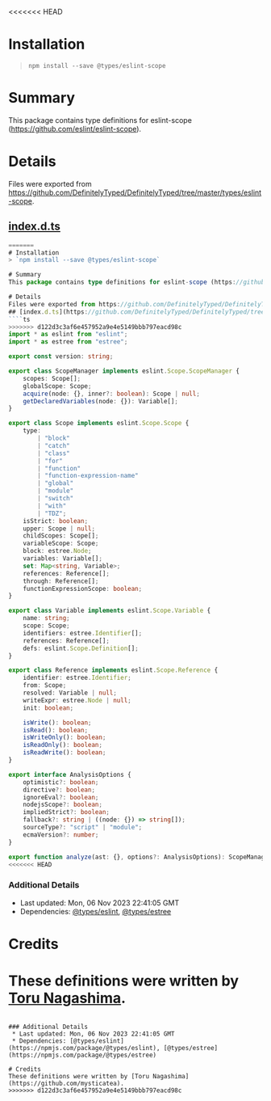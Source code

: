<<<<<<< HEAD
# Installation
> `npm install --save @types/eslint-scope`

# Summary
This package contains type definitions for eslint-scope (https://github.com/eslint/eslint-scope).

# Details
Files were exported from https://github.com/DefinitelyTyped/DefinitelyTyped/tree/master/types/eslint-scope.
## [index.d.ts](https://github.com/DefinitelyTyped/DefinitelyTyped/tree/master/types/eslint-scope/index.d.ts)
````ts
=======
# Installation
> `npm install --save @types/eslint-scope`

# Summary
This package contains type definitions for eslint-scope (https://github.com/eslint/eslint-scope).

# Details
Files were exported from https://github.com/DefinitelyTyped/DefinitelyTyped/tree/master/types/eslint-scope.
## [index.d.ts](https://github.com/DefinitelyTyped/DefinitelyTyped/tree/master/types/eslint-scope/index.d.ts)
````ts
>>>>>>> d122d3c3af6e457952a9e4e5149bbb797eacd98c
import * as eslint from "eslint";
import * as estree from "estree";

export const version: string;

export class ScopeManager implements eslint.Scope.ScopeManager {
    scopes: Scope[];
    globalScope: Scope;
    acquire(node: {}, inner?: boolean): Scope | null;
    getDeclaredVariables(node: {}): Variable[];
}

export class Scope implements eslint.Scope.Scope {
    type:
        | "block"
        | "catch"
        | "class"
        | "for"
        | "function"
        | "function-expression-name"
        | "global"
        | "module"
        | "switch"
        | "with"
        | "TDZ";
    isStrict: boolean;
    upper: Scope | null;
    childScopes: Scope[];
    variableScope: Scope;
    block: estree.Node;
    variables: Variable[];
    set: Map<string, Variable>;
    references: Reference[];
    through: Reference[];
    functionExpressionScope: boolean;
}

export class Variable implements eslint.Scope.Variable {
    name: string;
    scope: Scope;
    identifiers: estree.Identifier[];
    references: Reference[];
    defs: eslint.Scope.Definition[];
}

export class Reference implements eslint.Scope.Reference {
    identifier: estree.Identifier;
    from: Scope;
    resolved: Variable | null;
    writeExpr: estree.Node | null;
    init: boolean;

    isWrite(): boolean;
    isRead(): boolean;
    isWriteOnly(): boolean;
    isReadOnly(): boolean;
    isReadWrite(): boolean;
}

export interface AnalysisOptions {
    optimistic?: boolean;
    directive?: boolean;
    ignoreEval?: boolean;
    nodejsScope?: boolean;
    impliedStrict?: boolean;
    fallback?: string | ((node: {}) => string[]);
    sourceType?: "script" | "module";
    ecmaVersion?: number;
}

export function analyze(ast: {}, options?: AnalysisOptions): ScopeManager;
<<<<<<< HEAD

````

### Additional Details
 * Last updated: Mon, 06 Nov 2023 22:41:05 GMT
 * Dependencies: [@types/eslint](https://npmjs.com/package/@types/eslint), [@types/estree](https://npmjs.com/package/@types/estree)

# Credits
These definitions were written by [Toru Nagashima](https://github.com/mysticatea).
=======

````

### Additional Details
 * Last updated: Mon, 06 Nov 2023 22:41:05 GMT
 * Dependencies: [@types/eslint](https://npmjs.com/package/@types/eslint), [@types/estree](https://npmjs.com/package/@types/estree)

# Credits
These definitions were written by [Toru Nagashima](https://github.com/mysticatea).
>>>>>>> d122d3c3af6e457952a9e4e5149bbb797eacd98c
